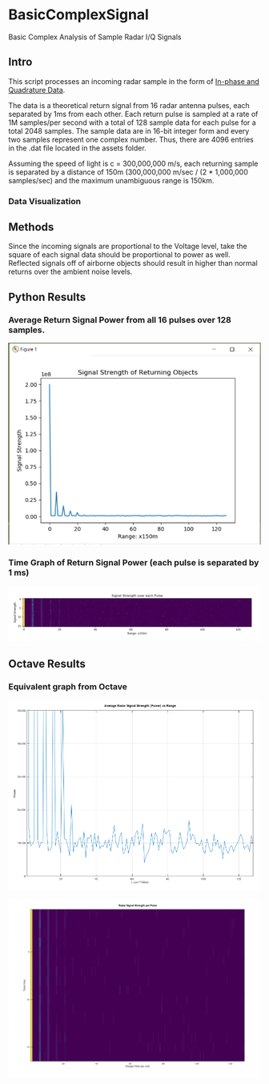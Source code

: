 # BasicComplexSignal
Basic Complex Analysis of Sample Radar I/Q Signals

## Intro

This script processes an incoming radar sample in the form of [In-phase and Quadrature Data](https://en.wikipedia.org/wiki/In-phase_and_quadrature_components).

The data is a theoretical return signal from 16 radar antenna pulses, each separated by 1ms from each other. Each return pulse is sampled at a rate of 1M samples/per second with a total of 128 sample data for each pulse for a total 2048 samples. The sample data are in 16-bit integer form and every two samples represent one complex number. Thus, there are 4096 entries in the .dat file located in the assets folder.

Assuming the speed of light is c = 300,000,000 m/s, each returning sample is separated by a distance of 150m (300,000,000 m/sec / (2 * 1,000,000 samples/sec) and the maximum unambiguous range is 150km.

### Data Visualization

## Methods

Since the incoming signals are proportional to the Voltage level, take the square of each signal data should be proportional to power as well. Reflected signals off of airborne objects should result in higher than normal returns over the ambient noise levels.

## Python Results

### Average Return Signal Power from all 16 pulses over 128 samples.  

![Signal Strength](assets/signal_strength.PNG)

### Time Graph of Return Signal Power (each pulse is separated by 1 ms)

![Pulse Strength](assets/pulse_strength.PNG)


## Octave Results

### Equivalent graph from Octave

![Signal Strength](assets/octave_signal_strength.PNG)

![Pulse Strength](assets/octave_pulse_strength.PNG)
